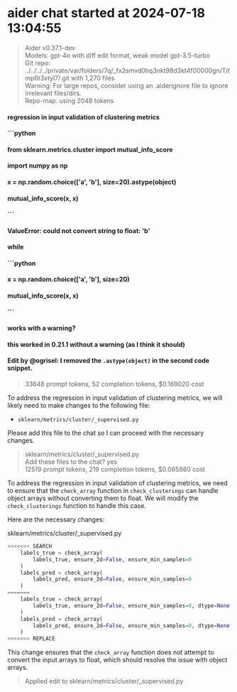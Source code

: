 
# aider chat started at 2024-07-18 13:04:55

> Aider v0.37.1-dev  
> Models: gpt-4o with diff edit format, weak model gpt-3.5-turbo  
> Git repo: ../../../../private/var/folders/7q/_fx2smvd0hq3nkt98d3kt4f00000gn/T/tmp6t3xtyl7/.git with 1,270 files  
> Warning: For large repos, consider using an .aiderignore file to ignore irrelevant files/dirs.  
> Repo-map: using 2048 tokens  

#### regression in input validation of clustering metrics  
#### ```python  
#### from sklearn.metrics.cluster import mutual_info_score  
#### import numpy as np  
####   
#### x = np.random.choice(['a', 'b'], size=20).astype(object)  
#### mutual_info_score(x, x)  
#### ```  
#### ValueError: could not convert string to float: 'b'  
####   
#### while  
#### ```python  
#### x = np.random.choice(['a', 'b'], size=20)  
#### mutual_info_score(x, x)  
#### ```  
#### works with a warning?  
####   
#### this worked in 0.21.1 without a warning (as I think it should)  
####   
####   
#### Edit by @ogrisel: I removed the `.astype(object)` in the second code snippet.  
> 33648 prompt tokens, 52 completion tokens, $0.169020 cost  

To address the regression in input validation of clustering metrics, we will likely need to make changes to the following file:

- `sklearn/metrics/cluster/_supervised.py`

Please add this file to the chat so I can proceed with the necessary changes.

> sklearn/metrics/cluster/_supervised.py  
> Add these files to the chat? yes  
> 12519 prompt tokens, 219 completion tokens, $0.065880 cost  

To address the regression in input validation of clustering metrics, we need to ensure that the `check_array` function in `check_clusterings` can handle object arrays without converting them to float. We will modify the `check_clusterings` function to handle this case.

Here are the necessary changes:

sklearn/metrics/cluster/_supervised.py
```python
<<<<<<< SEARCH
    labels_true = check_array(
        labels_true, ensure_2d=False, ensure_min_samples=0
    )
    labels_pred = check_array(
        labels_pred, ensure_2d=False, ensure_min_samples=0
    )
=======
    labels_true = check_array(
        labels_true, ensure_2d=False, ensure_min_samples=0, dtype=None
    )
    labels_pred = check_array(
        labels_pred, ensure_2d=False, ensure_min_samples=0, dtype=None
    )
>>>>>>> REPLACE
```

This change ensures that the `check_array` function does not attempt to convert the input arrays to float, which should resolve the issue with object arrays.

> Applied edit to sklearn/metrics/cluster/_supervised.py  
